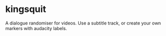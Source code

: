 # kingsquit
A dialogue randomiser for videos. Use a subtitle track, or create your own markers with audacity labels.
